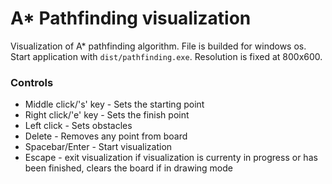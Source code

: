 # A* Pathfinding visualization
Visualization of A* pathfinding algorithm. File is builded for windows os. Start application with `dist/pathfinding.exe`.
Resolution is fixed at 800x600.

### Controls
 - Middle click/'s' key - Sets the starting point
 - Right click/'e' key  - Sets the finish point
 - Left click   - Sets obstacles
 - Delete   - Removes any point from board
 - Spacebar/Enter   - Start visualization
 - Escape   - exit visualization if visualization is currenty in progress or has been finished, clears the board if in drawing mode
